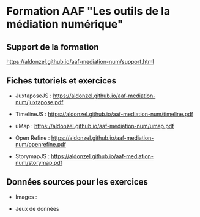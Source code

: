 # Formation AAF "Les outils de la médiation numérique"

## Support de la formation

https://aldonzel.github.io/aaf-mediation-num/support.html

## Fiches tutoriels et exercices
    
- JuxtaposeJS : https://aldonzel.github.io/aaf-mediation-num/juxtapose.pdf

- TimelineJS : https://aldonzel.github.io/aaf-mediation-num/timeline.pdf

- uMap : https://aldonzel.github.io/aaf-mediation-num/umap.pdf

- Open Refine : https://aldonzel.github.io/aaf-mediation-num/openrefine.pdf

- StorymapJS : https://aldonzel.github.io/aaf-mediation-num/storymap.pdf
    
## Données sources pour les exercices

- Images :

- Jeux de données

